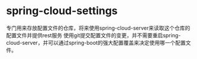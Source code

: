 # spring-cloud-settings
专门用来存放配置文件的仓库，将来使用spring-cloud-server来读取这个仓库的配置文件并提供rest服务
使用git提交配置文件的变更，并不需要重启spring-cloud-server，并可以通过spring-boot的强大配置覆盖来决定使用哪一个配置文件。
